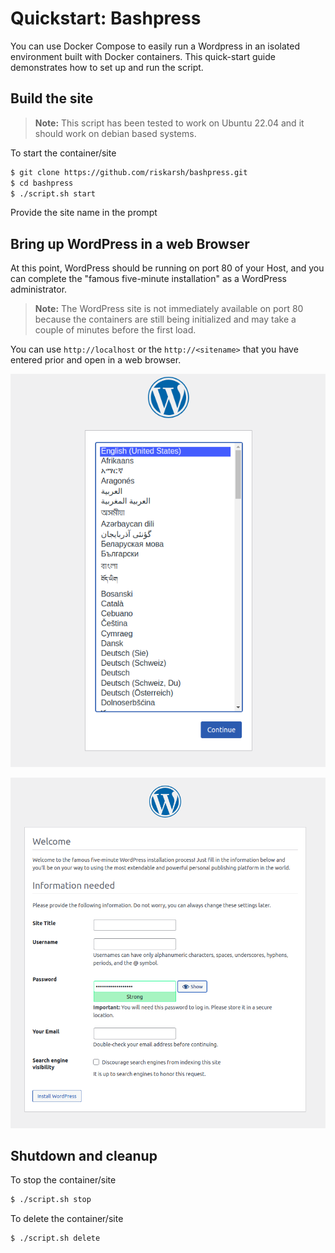 # Quickstart: Bashpress
You can use Docker Compose to easily run a Wordpress in an isolated environment built with Docker containers. This quick-start guide demonstrates how to set up and run the script.

## Build the site

> **Note:** This script has been tested to work on Ubuntu 22.04 and it should work on debian based systems.

To start the container/site
```bash
$ git clone https://github.com/riskarsh/bashpress.git
$ cd bashpress
$ ./script.sh start
```
Provide the site name in the prompt


## Bring up WordPress in a web Browser

At this point, WordPress should be running on port 80 of your Host, and you can complete the "famous five-minute installation" as a WordPress administrator.

> **Note:** The WordPress site is not immediately available on port 80 because the containers are still being initialized and may take a couple of minutes before the first load.

 You can use `http://localhost` or the `http://<sitename>` that you have entered prior and open in a web browser.

![Choose language for WordPress install](images/wordpress_lang.png)

![WordPress Welcome](images/wordpress_welcome.png)

## Shutdown and cleanup

To stop the container/site
```bash
$ ./script.sh stop
```

To delete the container/site
```bash
$ ./script.sh delete
```